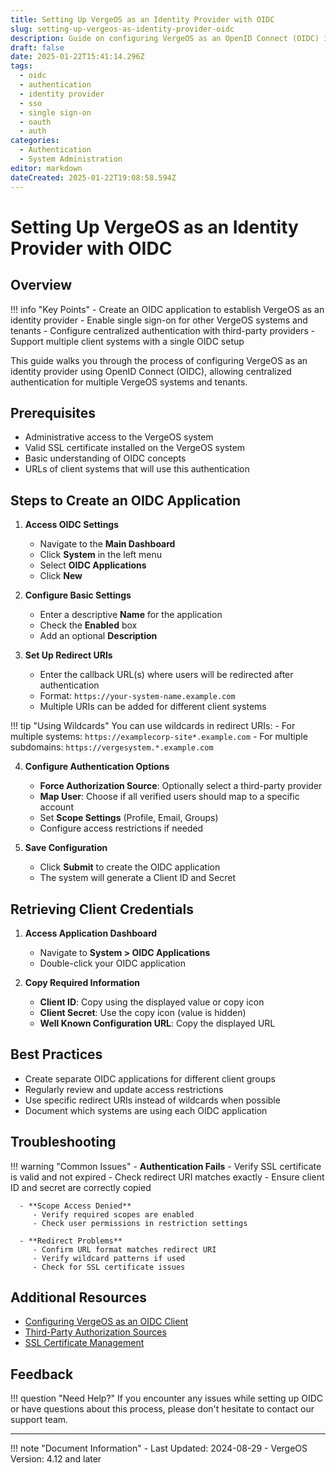 ```yaml
---
title: Setting Up VergeOS as an Identity Provider with OIDC
slug: setting-up-vergeos-as-identity-provider-oidc
description: Guide on configuring VergeOS as an OpenID Connect (OIDC) identity provider for centralized authentication across multiple systems
draft: false
date: 2025-01-22T15:41:14.296Z
tags:
  - oidc
  - authentication
  - identity provider
  - sso
  - single sign-on
  - oauth
  - auth
categories:
  - Authentication
  - System Administration
editor: markdown
dateCreated: 2025-01-22T19:08:58.594Z
---
```


# Setting Up VergeOS as an Identity Provider with OIDC

## Overview

!!! info "Key Points"
    - Create an OIDC application to establish VergeOS as an identity provider
    - Enable single sign-on for other VergeOS systems and tenants
    - Configure centralized authentication with third-party providers
    - Support multiple client systems with a single OIDC setup

This guide walks you through the process of configuring VergeOS as an identity provider using OpenID Connect (OIDC), allowing centralized authentication for multiple VergeOS systems and tenants.

## Prerequisites

- Administrative access to the VergeOS system
- Valid SSL certificate installed on the VergeOS system
- Basic understanding of OIDC concepts
- URLs of client systems that will use this authentication

## Steps to Create an OIDC Application

1. **Access OIDC Settings**
   - Navigate to the **Main Dashboard**
   - Click **System** in the left menu
   - Select **OIDC Applications**
   - Click **New**

2. **Configure Basic Settings**
   - Enter a descriptive **Name** for the application
   - Check the **Enabled** box
   - Add an optional **Description**

3. **Set Up Redirect URIs**
   - Enter the callback URL(s) where users will be redirected after authentication
   - Format: `https://your-system-name.example.com`
   - Multiple URIs can be added for different client systems
   
!!! tip "Using Wildcards"
       You can use wildcards in redirect URIs:
       - For multiple systems: `https://examplecorp-site*.example.com`
       - For multiple subdomains: `https://vergesystem.*.example.com`

4. **Configure Authentication Options**
   - **Force Authorization Source**: Optionally select a third-party provider
   - **Map User**: Choose if all verified users should map to a specific account
   - Set **Scope Settings** (Profile, Email, Groups)
   - Configure access restrictions if needed

5. **Save Configuration**
   - Click **Submit** to create the OIDC application
   - The system will generate a Client ID and Secret

## Retrieving Client Credentials

1. **Access Application Dashboard**
   - Navigate to **System > OIDC Applications**
   - Double-click your OIDC application

2. **Copy Required Information**
   - **Client ID**: Copy using the displayed value or copy icon
   - **Client Secret**: Use the copy icon (value is hidden)
   - **Well Known Configuration URL**: Copy the displayed URL

## Best Practices

- Create separate OIDC applications for different client groups
- Regularly review and update access restrictions
- Use specific redirect URIs instead of wildcards when possible
- Document which systems are using each OIDC application

## Troubleshooting

!!! warning "Common Issues"
      - **Authentication Fails**
         - Verify SSL certificate is valid and not expired
         - Check redirect URI matches exactly
         - Ensure client ID and secret are correctly copied
    
      - **Scope Access Denied**
         - Verify required scopes are enabled
         - Check user permissions in restriction settings
    
      - **Redirect Problems**
         - Confirm URL format matches redirect URI
         - Verify wildcard patterns if used
         - Check for SSL certificate issues

## Additional Resources

- [Configuring VergeOS as an OIDC Client](/knowledge-base/configuring-vergeos-as-oidc-client/)
- [Third-Party Authorization Sources](/product-guide/auth/auth-sources-overview/)
- [SSL Certificate Management](/product-guide/system/certificates/)

## Feedback

!!! question "Need Help?"
    If you encounter any issues while setting up OIDC or have questions about this process, please don't hesitate to contact our support team.

---

!!! note "Document Information"
    - Last Updated: 2024-08-29
    - VergeOS Version: 4.12 and later
    